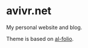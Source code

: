 # avivr.net

My personal website and blog.

Theme is based on [al-folio](https://github.com/alshedivat/al-folio).
